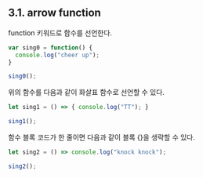## 3.1. arrow function

function 키워드로 함수를 선언한다.
```js
var sing0 = function() {
  console.log("cheer up");
}

sing0();
```

위의 함수를 다음과 같이 화살표 함수로 선언할 수 있다.
```js
let sing1 = () => { console.log("TT"); }

sing1();
```

함수 블록 코드가 한 줄이면 다음과 같이 블록 {}을 생략할 수 있다.
```js
let sing2 = () => console.log("knock knock");

sing2();
```
